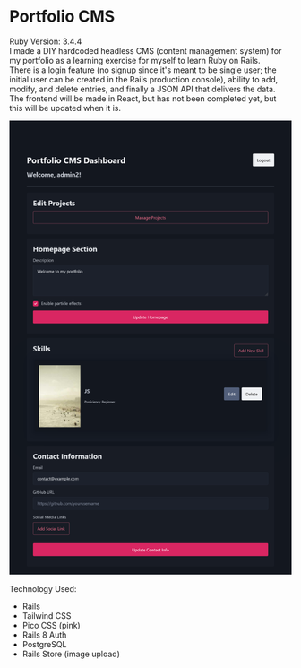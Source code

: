 # Portfolio CMS

Ruby Version: 3.4.4 \
I made a DIY hardcoded headless CMS (content management system) for my portfolio as a learning exercise for myself to learn Ruby on Rails. \
There is a login feature (no signup since it's meant to be single user; the initial user can be created in the Rails production console), ability to add, modify, and delete entries, and finally a JSON API that delivers the data. \
The frontend will be made in React, but has not been completed yet, but this will be updated when it is.

![application screenshot](./assets/Screenshot%202025-07-21%20at%2022-50-03%20Dashboard%20-%20Portfolio%20CMS.png)

Technology Used:
- Rails
- Tailwind CSS
- Pico CSS (pink)
- Rails 8 Auth
- PostgreSQL
- Rails Store (image upload)
